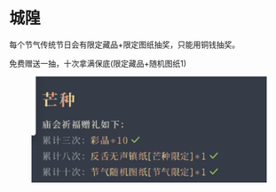 # 城隍

每个节气传统节日会有限定藏品+限定图纸抽奖，只能用铜钱抽奖。

免费赠送一抽，十次拿满保底(限定藏品+随机图纸1)

<figure><img src=".gitbook/assets/mh.jpg" alt=""><figcaption></figcaption></figure>

